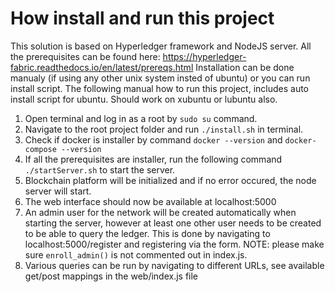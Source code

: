 # How install and run this project
This solution is based on Hyperledger framework and NodeJS server. All the prerequisites can be found here: https://hyperledger-fabric.readthedocs.io/en/latest/prereqs.html
Installation can be done manualy (if using any other unix system insted of ubuntu) or you can run install script. The following manual how to run this project, includes auto install script for ubuntu. Should work on xubuntu or lubuntu also.
1. Open terminal and log in as a root by `sudo su` command.
2. Navigate to the root project folder and run `./install.sh` in terminal.
3. Check if docker is installer by command `docker --version` and `docker-compose --version`
4. If all the prerequisites are installer, run the following command `./startServer.sh` to start the server.
5. Blockchain platform will be initialized and if no error occured, the node server will start.
6. The web interface should now be available at localhost:5000
7. An admin user for the network will be created automatically when starting the server, however at least one other user needs to be created to be able to query the ledger. This is done by navigating to localhost:5000/register and registering via the form.
NOTE: please make sure ```enroll_admin()``` is not commented out in index.js.
8. Various queries can be run by navigating to different URLs, see available get/post mappings in the web/index.js file
